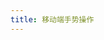 ```yaml
---
title: 移动端手势操作
---
```


<code src="../demo/FingerGestureElement.jsx"></code>

<API src="../src/FingerGestureElement.tsx"></API>
